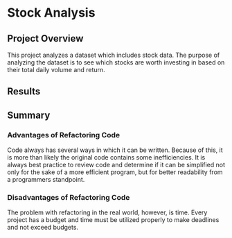 # Stock Analysis

## Project Overview
This project analyzes a dataset which includes stock data. The purpose of analyzing the dataset is to see which stocks are worth investing in based on their total daily volume and return.

## Results

## Summary

### Advantages of Refactoring Code
Code always has several ways in which it can be written. Because of this, it is more than likely the original code contains some inefficiencies. It is always best practice to review code and determine if it can be simplified not only for the sake of a more efficient program, but for better readability from a programmers standpoint.

### Disadvantages of Refactoring Code
The problem with refactoring in the real world, however, is time. Every project has a budget and time must be utilized properly to make deadlines and not exceed budgets.
